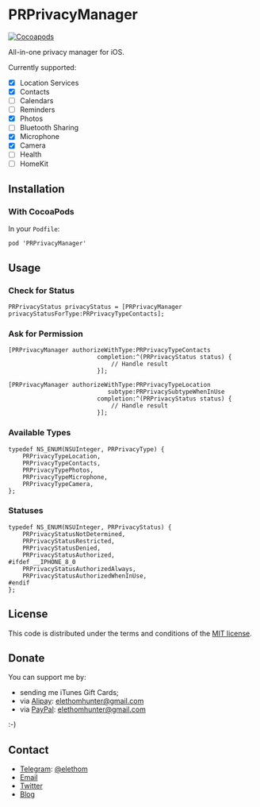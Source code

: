 # PRPrivacyManager

[![Cocoapods](https://cocoapod-badges.herokuapp.com/v/PRPrivacyManager/badge.png)](http://cocoapods.org/?q=PRPrivacyManager)

All-in-one privacy manager for iOS.

Currently supported:

- [x] Location Services
- [x] Contacts
- [ ] Calendars
- [ ] Reminders
- [x] Photos
- [ ] Bluetooth Sharing
- [x] Microphone
- [x] Camera
- [ ] Health
- [ ] HomeKit

## Installation

### With CocoaPods

In your `Podfile`:

```
pod 'PRPrivacyManager'
```

## Usage

### Check for Status 

```
PRPrivacyStatus privacyStatus = [PRPrivacyManager privacyStatusForType:PRPrivacyTypeContacts];
```

### Ask for Permission

```
[PRPrivacyManager authorizeWithType:PRPrivacyTypeContacts
                         completion:^(PRPrivacyStatus status) {
                             // Handle result
                         }];
```

```
[PRPrivacyManager authorizeWithType:PRPrivacyTypeLocation
                            subtype:PRPrivacySubtypeWhenInUse
                         completion:^(PRPrivacyStatus status) {
                             // Handle result
                         }];
```

### Available Types

```
typedef NS_ENUM(NSUInteger, PRPrivacyType) {
    PRPrivacyTypeLocation,
    PRPrivacyTypeContacts,
    PRPrivacyTypePhotos,
    PRPrivacyTypeMicrophone,
    PRPrivacyTypeCamera,
};
```

### Statuses

```
typedef NS_ENUM(NSUInteger, PRPrivacyStatus) {
    PRPrivacyStatusNotDetermined,
    PRPrivacyStatusRestricted,
    PRPrivacyStatusDenied,
    PRPrivacyStatusAuthorized,
#ifdef __IPHONE_8_0
    PRPrivacyStatusAuthorizedAlways,
    PRPrivacyStatusAuthorizedWhenInUse,
#endif
};
```

## License

This code is distributed under the terms and conditions of the [MIT license](http://opensource.org/licenses/MIT).

## Donate

You can support me by:

* sending me iTunes Gift Cards;
* via [Alipay](https://www.alipay.com): elethomhunter@gmail.com
* via [PayPal](https://www.paypal.com): elethomhunter@gmail.com

:-)

## Contact

* [Telegram](https://telegram.org): [@elethom](http://telegram.me/elethom)
* [Email](mailto:elethomhunter@gmail.com)
* [Twitter](https://twitter.com/elethomhunter)
* [Blog](http://blog.projectrhinestone.org)

